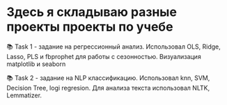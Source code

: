 # Здесь я складываю разные проекты проекты по учебе

📚 Task 1 - задание на регрессионный анализ. Использовал OLS, Ridge, Lasso, PLS и fbprophet для работы с сезонностью. Визуализация matplotlib и seaborn

📚 Task 2 - задание на NLP классификацию. Использовал knn, SVM, Decision Tree, logi regresion. Для анализа текста использовал NLTK, Lemmatizer.
